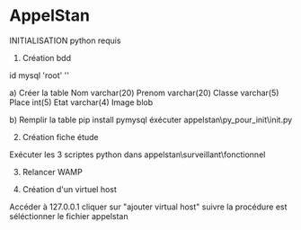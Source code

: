 # AppelStan


INITIALISATION
python requis

1) Création bdd

id mysql 'root' ''

a) Créer la table
Nom		varchar(20)
Prenom		varchar(20)
Classe		varchar(5)
Place		int(5)
Etat		varchar(4)
Image		blob

b) Remplir la table
pip install pymysql
éxécuter appelstan\py_pour_init\init.py

2) Création fiche étude

Exécuter les 3 scriptes python dans appelstan\surveillant\fonctionnel

3) Relancer WAMP

4) Création d'un virtuel host

Accéder à 127.0.0.1
cliquer sur "ajouter virtual host"
suivre la procédure est séléctionner le fichier appelstan

